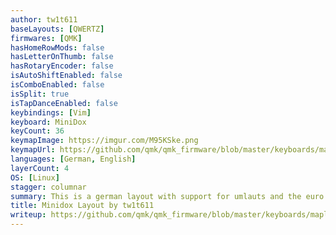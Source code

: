 ```yaml
---
author: tw1t611
baseLayouts: [QWERTZ]
firmwares: [QMK]
hasHomeRowMods: false
hasLetterOnThumb: false
hasRotaryEncoder: false
isAutoShiftEnabled: false
isComboEnabled: false
isSplit: true
isTapDanceEnabled: false
keybindings: [Vim]
keyboard: MiniDox
keyCount: 36
keymapImage: https://imgur.com/M95KSke.png
keymapUrl: https://github.com/qmk/qmk_firmware/blob/master/keyboards/maple_computing/minidox/keymaps/tw1t611
languages: [German, English]
layerCount: 4
OS: [Linux]
stagger: columnar
summary: This is a german layout with support for umlauts and the euro sign. You need to set your system layout to german.
title: Minidox Layout by tw1t611
writeup: https://github.com/qmk/qmk_firmware/blob/master/keyboards/maple_computing/minidox/keymaps/tw1t611/readme.md
---
```

